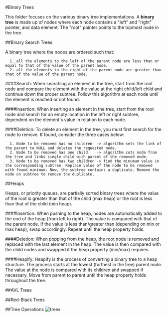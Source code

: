 #Binary Trees

This folder focuses on the various binary tree implementations. A **binary tree** is made up of nodes where each node contains a "left" and "right" pointer, and data element. The "root" pointer points to the topmost node in the tree.


##Binary Search Trees

A binary tree where the nodes are ordered such that:

      1. all the elements to the left of the parent node are less than or equal to that of the value of the parent node.
      2. all the elements to the right of the parent node are greater than that of the value of the parent node.

####Search:
When searching an element in the tree, start from the root node and compare the element with the value at the right child/left child and continue down the proper subtree. Follow this algorithm at each node until the element is reached or not found.

####Insertion: 
When inserting an element in the tree, start from the root node and search for an empty location in the left or right subtree, dependent on the element's value in relation to each node.

####Deletion: 
To delete an element in the tree, you must first search for the node to remove. If found, consider the three cases below:

      1. Node to be removed has no children  -> algorithm sets the link of the parent to NULL and deletes the requested node.
      2. Node to be removed has one child    -> algorithm cuts node from the tree and links single child with parent of the removed node.
      3. Node to be removed has two children -> find the minumum value in the corresponding subtree. Replace value of the node to be removed with found minimum. Now, the subtree contains a duplicate. Remove the node on subtree to remove the duplicate.
     

##Heaps

Heaps, or priority queues, are partially sorted binary trees where the value of the root is greater than that of the child (max heap) or the root is less than that of the child (min heap).

####Insertion: 
When pushing to the heap, nodes are automatically added to the end of the heap (from left to right). The value is compared with that of the parent node. If the value is less than/greater than (depending on min or max heap), swap accordingly. Repeat until the heap property holds.

####Deletion: 
When popping from the heap, the root node is removed and replaced with the last element in the heap. The value is then compared with the child nodes and swapped if the heap property (min/max) requires.

####Heapify: 
Heapify is the process of converting a binary tree to a heap structure. The process starts at the lowest (furthest in the tree) parent node. The value at the node is compared with its children and swapped if necessary. Move from parent to parent until the heap property holds throughout the tree.


##AVL Trees


##Red-Black Trees


##Tree Operations
![trees](https://cloud.githubusercontent.com/assets/25939990/23381559/ca69843c-fcf3-11e6-81cf-c2d20e2e15d4.png)
